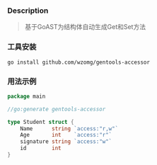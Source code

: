 ### Description

> 基于GoAST为结构体自动生成Get和Set方法



### 工具安装

```shell
go install github.com/wzomg/gentools-accessor
```

### 用法示例

```go
package main

//go:generate gentools-accessor

type Student struct {
	Name      string `access:"r,w"`
	Age       int    `access:"r"`
	signature string `access:"w"`
	id        int
}
```

